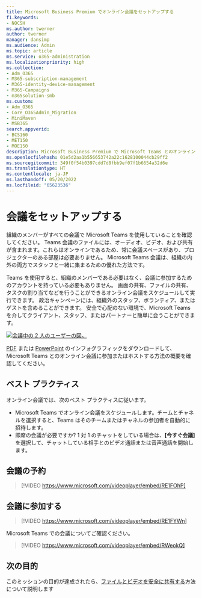 ```yaml
---
title: Microsoft Business Premium でオンライン会議をセットアップする
f1.keywords:
- NOCSH
ms.author: twerner
author: twerner
manager: dansimp
ms.audience: Admin
ms.topic: article
ms.service: o365-administration
ms.localizationpriority: high
ms.collection:
- Adm_O365
- M365-subscription-management
- M365-identity-device-management
- M365-Campaigns
- m365solution-smb
ms.custom:
- Adm_O365
- Core_O365Admin_Migration
- MiniMaven
- MSB365
search.appverid:
- BCS160
- MET150
- MOE150
description: Microsoft Business Premium で Microsoft Teams とのオンライン会議をセットアップします。
ms.openlocfilehash: 01e5d2aa1b556653742a22c1628100044cb29ff2
ms.sourcegitcommit: 349f0f54b0397cdd7d8fbb9ef07f1b6654a32d6e
ms.translationtype: HT
ms.contentlocale: ja-JP
ms.lasthandoff: 05/20/2022
ms.locfileid: "65623536"
---
```

# <a name="set-up-meetings"></a>会議をセットアップする

組織のメンバーがすべての会議で Microsoft Teams を使用していることを確認してください。 Teams 会議のファイルには、オーディオ、ビデオ、および共有が含まれます。これらはオンラインであるため、常に会議スペースがあり、プロジェクターのある部屋は必要ありません。 Microsoft Teams 会議は、組織の内外の両方でスタッフと一緒に集まるための優れた方法です。

Teams を使用すると、組織のメンバーである必要はなく、会議に参加するためのアカウントを持っている必要もありません。 画面の共有、ファイルの共有、タスクの割り当てなどを行うことができるオンライン会議をスケジュールして実行できます。 政治キャンペーンには、組織外のスタッフ、ボランティア、またはゲストを含めることができます。 安全で心配のない環境で、Microsoft Teams を介してクライアント、スタッフ、またはパートナーと簡単に会うことができます。

[![会議中の 2 人のユーザーの図。](../media/HostOnlineMeeting-thumb-358x201.png)](https://go.microsoft.com/fwlink/?linkid=2078712)

[PDF](https://go.microsoft.com/fwlink/?linkid=2078712) または [PowerPoint](https://go.microsoft.com/fwlink/?linkid=2079515) のインフォグラフィックをダウンロードして、Microsoft Teams とのオンライン会議に参加またはホストする方法の概要を確認してください。

## <a name="best-practices"></a>ベスト プラクティス

オンライン会議では、次のベスト プラクティスに従います。

- Microsoft Teams でオンライン会議をスケジュールします。チームとチャネルを選択すると、Teams はそのチームまたはチャネルの参加者を自動的に招待します。
- 即席の会議が必要ですか? 1 対 1 のチャットをしている場合は、**[今すぐ会議]** を選択して、チャットしている相手とのビデオ通話または音声通話を開始します。

## <a name="schedule-a-meeting"></a>会議の予約

> [!VIDEO https://www.microsoft.com/videoplayer/embed/RE1FOhP]

## <a name="join-a-meeting"></a>会議に参加する

> [!VIDEO https://www.microsoft.com/videoplayer/embed/RE1FYWn]

Microsoft Teams での会議についてご確認ください。

> [!VIDEO https://www.microsoft.com/videoplayer/embed/RWeokQ]

## <a name="next-objective"></a>次の目的

このミッションの目的が達成されたら、[ファイルとビデオを安全に共有する](share-files-and-videos.md)方法について説明します
